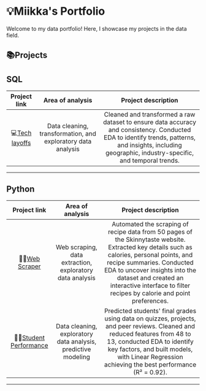 # 💡Miikka's Portfolio
Welcome to my data portfolio! Here, I showcase my projects in the data field.

📚Projects
---
SQL
---
| Project link | Area of analysis | Project description |
| :---:   | :---: | :---: |
| 💻[Tech layoffs](https://github.com/miikkajuntunen/layoffs) | Data cleaning, transformation, and exploratory data analysis | Cleaned and transformed a raw dataset to ensure data accuracy and consistency. Conducted EDA to identify trends, patterns, and insights, including geographic, industry-specific, and temporal trends. |
---

Python
---
| Project link | Area of analysis | Project description |
| :---:   | :---: | :---: |
| 🧑‍💻[Web Scraper](https://github.com/miikkajuntunen/web_scraping_recipes) | Web scraping, data extraction, exploratory data analysis | Automated the scraping of recipe data from 50 pages of the Skinnytaste website. Extracted key details such as calories, personal points, and recipe summaries. Conducted EDA to uncover insights into the dataset and created an interactive interface to filter recipes by calorie and point preferences. |
| 🧑‍🏫[Student Performance](https://github.com/miikkajuntunen/predicting_student_performance) | Data cleaning, exploratory data analysis, predictive modeling | Predicted students' final grades using data on quizzes, projects, and peer reviews. Cleaned and reduced features from 48 to 13, conducted EDA to identify key factors, and built models, with Linear Regression achieving the best performance (R² = 0.92). |
---
